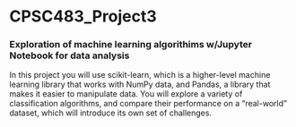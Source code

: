 # CPSC483_Project3

### Exploration of machine learning algorithims w/Jupyter Notebook for data analysis
In this project you will use scikit-learn, which is a higher-level machine learning library that works with NumPy data, and Pandas, a library that makes it easier to manipulate data. You will explore a variety of classification algorithms, and compare their performance on a “real-world” dataset, which will introduce its own set of challenges.
